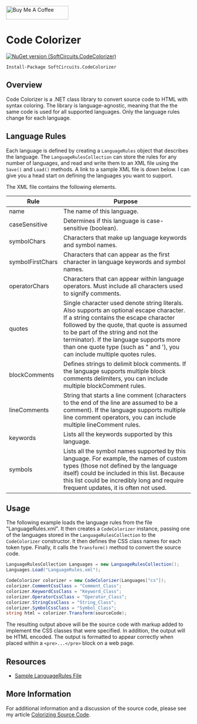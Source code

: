 <a href="https://www.buymeacoffee.com/jonathanwood" target="_blank"><img src="https://www.buymeacoffee.com/assets/img/custom_images/black_img.png" alt="Buy Me A Coffee" style="height: 37px !important;width: 170px !important;" ></a>

# Code Colorizer

[![NuGet version (SoftCircuits.CodeColorizer)](https://img.shields.io/nuget/v/SoftCircuits.CodeColorizer.svg?style=flat-square)](https://www.nuget.org/packages/SoftCircuits.CodeColorizer/)

```
Install-Package SoftCircuits.CodeColorizer
```

## Overview

Code Colorizer is a .NET class library to convert source code to HTML with syntax coloring. The library is language-agnostic, meaning that the the same code is used for all supported languages. Only the language rules change for each language.

## Language Rules

Each language is defined by creating a `LanguageRules` object that describes the language. The `LanguageRulesCollection` can store the rules for any number of languages, and read and write them to an XML file using the `Save()` and `Load()` methods. A link to a sample XML file is down below. I can give you a head start on defining the languages you want to support.

The XML file contains the following elements.

| Rule | Purpose
| ---- | ----
| name | The name of this language.
| caseSensitive | Determines if this language is case-sensitive (boolean).
| symbolChars | Characters that make up language keywords and symbol names.
| symbolFirstChars | Characters that can appear as the first character in language keywords and symbol names.
| operatorChars | Characters that can appear within language operators. Must include all characters used to signify comments.
| quotes | Single character used denote string literals. Also supports an optional escape character. If a string contains the escape character followed by the quote, that quote is assumed to be part of the string and not the terminator). If the language supports more than one quote type (such as " and '), you can include multiple quotes rules.
| blockComments | Defines strings to delimit block comments. If the language supports multiple block comments delimiters, you can include multiple blockComment rules.
| lineComments | String that starts a line comment (characters to the end of the line are assumed to be a comment). If the language supports multiple line comment operators, you can include multiple lineComment rules.
| keywords | Lists all the keywords supported by this language.
| symbols | Lists all the symbol names supported by this language. For example, the names of custom types (those not defined by the language itself) could be included in this list. Because this list could be incredibly long and require frequent updates, it is often not used.

## Usage

The following example loads the language rules from the file "LanguageRules.xml". It then creates a `CodeColorizer` instance, passing one of the languages stored in the `LanguageRulesCollection` to the `CodeColorizer` constructor. It then defines the CSS class names for each token type. Finally, it calls the `Transform()` method to convert the source code.

```cs
LanguageRulesCollection Languages = new LanguageRulesCollection();
Languages.Load("LanguageRules.xml");

CodeColorizer colorizer = new CodeColorizer(Languages["cs"]);
colorizer.CommentCssClass = "Comment_Class";
colorizer.KeywordCssClass = "Keyword_Class";
colorizer.OperatorCssClass = "Operator_Class";
colorizer.StringCssClass = "String_Class";
colorizer.SymbolCssClass = "Symbol_Class";
string html = colorizer.Transform(sourceCode);
```

The resulting output above will be the source code with markup added to implement the CSS classes that were specified. In addition, the output will be HTML encoded. The output is formatted to appear correctly when placed within a `<pre>...</pre>` block on a web page.

## Resources

- [Sample LanguageRules File](/LanguageRules.xml)

## More Information
For additional information and a discussion of the source code, please see my article [Colorizing Source Code](http://www.blackbeltcoder.com/Articles/strings/colorizing-source-code).
